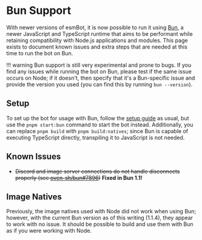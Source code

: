 # Bun Support
With newer versions of esmBot, it is now possible to run it using [Bun](https://bun.sh), a newer JavaScript and TypeScript runtime that aims to be performant while retaining compatibility with Node.js applications and modules. This page exists to document known issues and extra steps that are needed at this time to run the bot on Bun.

!!! warning
    Bun support is still very experimental and prone to bugs. If you find any issues while running the bot on Bun, please test if the same issue occurs on Node; if it doesn't, then specify that it's a Bun-specific issue and provide the version you used (you can find this by running `bun --version`).

## Setup
To set up the bot for usage with Bun, follow the [setup guide](https://docs.esmbot.net/setup) as usual, but use the `pnpm start:bun` command to start the bot instead. Additionally, you can replace `pnpm build` with `pnpm build:natives`; since Bun is capable of executing TypeScript directly, transpiling it to JavaScript is not needed.

## Known Issues
- <s>Discord and image server connections do not handle disconnects properly (see [oven-sh/bun#7896](https://github.com/oven-sh/bun/issues/7896))</s> **Fixed in Bun 1.1!**

## Image Natives
Previously, the image natives used with Node did not work when using Bun; however, with the current Bun version as of this writing (1.1.4), they appear to work with no issue. It should be possible to build and use them with Bun as if you were working with Node.
